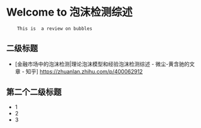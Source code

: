# Welcome to 泡沫检测综述
		This is  a review on bubbles

## 二级标题

- [金融市场中的泡沫检测|理论泡沫模型和经验泡沫检测综述 - 微尘-黄含驰的文章 - 知乎] https://zhuanlan.zhihu.com/p/400062912

## 第二个二级标题

- 1
- 2
- 3